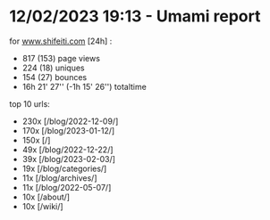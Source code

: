 # 12/02/2023 19:13 - Umami report
for www.shifeiti.com [24h] :

 - 817 (153) page views
 - 224 (18) uniques
 - 154 (27) bounces
 - 16h 21' 27'' (-1h 15' 26'') totaltime


top 10 urls:
 - 230x [/blog/2022-12-09/]
 - 170x [/blog/2023-01-12/]
 - 150x [/]
 - 49x [/blog/2022-12-22/]
 - 39x [/blog/2023-02-03/]
 - 19x [/blog/categories/]
 - 11x [/blog/archives/]
 - 11x [/blog/2022-05-07/]
 - 10x [/about/]
 - 10x [/wiki/]


